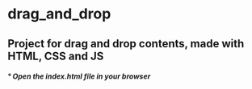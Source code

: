 # drag_and_drop

<div> <h2> Project for drag and drop contents, made with HTML, CSS and JS </h2> </div>
<div> <h5> ° Open the index.html file in your browser </h5> </div>